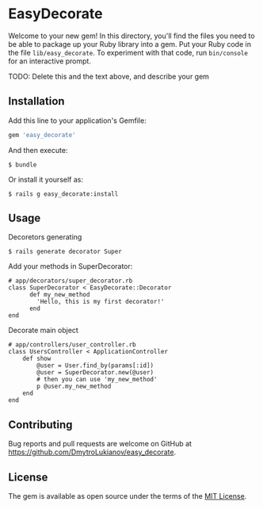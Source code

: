 # EasyDecorate

Welcome to your new gem! In this directory, you'll find the files you need to be able to package up your Ruby library into a gem. Put your Ruby code in the file `lib/easy_decorate`. To experiment with that code, run `bin/console` for an interactive prompt.

TODO: Delete this and the text above, and describe your gem

## Installation

Add this line to your application's Gemfile:

```ruby
gem 'easy_decorate'
```

And then execute:

    $ bundle

Or install it yourself as:

    $ rails g easy_decorate:install

## Usage
Decoretors generating

    $ rails generate decorator Super

Add your methods in SuperDecorator:

    # app/decorators/super_decorator.rb
    class SuperDecorator < EasyDecorate::Decorator
          def my_new_method
            'Hello, this is my first decorator!'
          end
    end
    
Decorate main object

    # app/controllers/user_controller.rb
    class UsersController < ApplicationController
        def show
            @user = User.find_by(params[:id])
            @user = SuperDecorator.new(@user)
            # then you can use 'my_new_method'
            p @user.my_new_method
        end
    end

## Contributing

Bug reports and pull requests are welcome on GitHub at https://github.com/DmytroLukianov/easy_decorate.


## License

The gem is available as open source under the terms of the [MIT License](http://opensource.org/licenses/MIT).